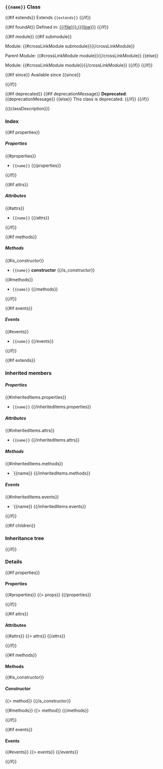 ### `{{name}}` Class

{{#if extends}}
Extends `{{extends}}`
{{/if}}

{{#if foundAt}}
Defined in: [{{{file}}}:{{{line}}}](../files/{{{file}}}.js)
{{/if}}

{{#if module}}
  {{#if submodule}}

Module: {{#crossLinkModule submodule}}{{/crossLinkModule}}

Parent Module: {{#crossLinkModule module}}{{/crossLinkModule}}
  {{else}}

Module: {{#crossLinkModule module}}{{/crossLinkModule}}
  {{/if}}
{{/if}}

{{#if since}}
Available since {{since}}</p>
{{/if}}

{{#if deprecated}}
  {{#if deprecationMessage}}
**Deprecated**: {{deprecationMessage}}
  {{else}}
This class is deprecated.
  {{/if}}
{{/if}}


{{{classDescription}}}

### Index

{{#if properties}}
##### Properties

{{#properties}}
  - `{{name}}`
{{/properties}}

{{/if}}

{{#if attrs}}
##### Attributes

{{#attrs}}
  - `{{name}}`
{{/attrs}}

{{/if}}

{{#if methods}}
##### Methods

{{#is_constructor}}
  - `{{name}}` **constructor**
{{/is_constructor}}

{{#methods}}
  - `{{name}}`
{{/methods}}

{{/if}}

{{#if events}}

##### Events

{{#events}}
  - `{{name}}`
{{/events}}

{{/if}}

{{#if extends}}

### Inherited members

##### Properties

{{#inheritedItems.properties}}
- `{{name}}`
{{/inheritedItems.properties}}

##### Attributes

{{#inheritedItems.attrs}}
- `{{name}}`
{{/inheritedItems.attrs}}

##### Methods

{{#inheritedItems.methods}}
- `{{name}}
{{/inheritedItems.methods}}

##### Events

{{#inheritedItems.events}}
- `{{name}}
{{/inheritedItems.events}}

{{/if}}

{{#if children}}

### Inheritance tree

{{/if}}

### Details

{{#if properties}}

#### Properties

{{#properties}}
{{> props}}
{{/properties}}

{{/if}}

{{#if attrs}}

#### Attributes

{{#attrs}}
{{> attrs}}
{{/attrs}}

{{/if}}

{{#if methods}}

<!-- Method Block -->
#### Methods

{{#is_constructor}}
##### Constructor
{{> method}}
{{/is_constructor}}

{{#methods}}
{{> method}}
{{/methods}}

{{/if}}

{{#if events}}

#### Events

{{#events}}
{{> events}}
{{/events}}

{{/if}}
